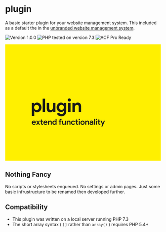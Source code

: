 # plugin

A basic starter plugin for your website management system. This included as a default the in the [unbranded website management system](https://github.com/ControlledChaos/unbranded-wms).

![Version 1.0.0](https://img.shields.io/badge/Version-1.0.0-ffd000.svg?style=flat-square)
![PHP tested on version 7.3](https://img.shields.io/badge/PHP-tested%207.3-8892bf.svg?style=flat-square)
![ACF Pro Ready](https://img.shields.io/badge/ACF%20Pro-ready-00d3ae.svg?style=flat-square)

![plugin image](https://raw.githubusercontent.com/ControlledChaos/unbranded-plugin/master/plugin.jpg)

## Nothing Fancy

No scripts or stylesheets enqueued. No settings or admin pages. Just some basic infrustructure to be renamed then developed further.

## Compatibility

* This plugin was written on a local server running PHP 7.3
* The short array syntax ( `[]` rather than `array()` ) requires PHP 5.4+